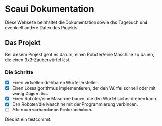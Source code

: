 # Scaui Dokumentation

Diese Webseite beinhaltet die Dokumentation sowie das Tagebuch und eventuell andere Daten des Projekts.

## Das Projekt

Bei diesem Projekt geht es darum, einen Roboter/eine Maschine zu bauen, die einen 3x3-Zauberwürfel löst.

### Die Schritte

* [x] Einen virtuellen drehbaren Würfel erstellen.
* [x] Einen Lösealgorithmus implementieren, der den Würfel schnell oder mit wenig Zügen löst.
* [x] Einen Roboter/eine Maschine bauen, die den Würfel sicher drehen kann.
* [x] Den Roboter/die Maschine mit der Programmierung verbinden.
* [ ] Alle noch vorhandenen Fehler beheben.

Dies ist ein testcommit.